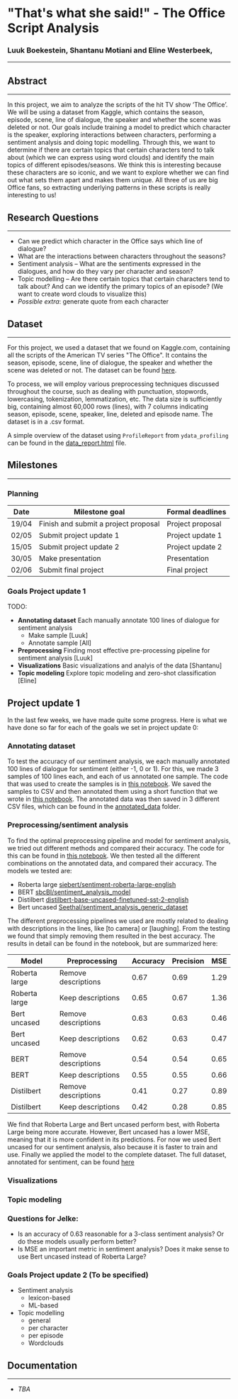 # "That's what she said!" - The Office Script Analysis
### Luuk Boekestein, Shantanu Motiani and Eline Westerbeek, 

---

## Abstract

---

In this project, we aim to analyze the scripts of the hit TV show ‘The Office’. We will be using a dataset from Kaggle, which contains the season, episode, scene, line of dialogue, the speaker  and whether the scene was deleted or not. Our goals include training a model to predict which character is the speaker, exploring interactions between characters, performing a sentiment analysis and doing topic modelling. Through this, we want to determine if there are certain topics that certain characters tend to talk about (which we can express using word clouds) and identify the main topics of different episodes/seasons. We think this is interesting because these characters are so iconic, and we want to explore whether we can find out what sets them apart and makes them unique. All three of us are big Office fans, so extracting underlying patterns in these scripts is really interesting to us!

## Research Questions

---

- Can we predict which character in the Office says which line of dialogue?
- What are the interactions between characters throughout the seasons?
- Sentiment analysis – What are the sentiments expressed in the dialogues, and how do they vary per character and season?
- Topic modelling – Are there certain topics that certain characters tend to talk about? And can we identify the primary topics of an episode? (We want to create word clouds to visualize this)
- *Possible extra*: generate quote from each character

## Dataset

---

For this project, we used a dataset that we found on Kaggle.com, containing all the scripts of the American TV series "The Office". It contains the season, episode, scene, line of dialogue, the speaker  and whether the scene was deleted or not. The dataset can be found [here](https://www.kaggle.com/datasets/lillitarhea/the-office-script-lines).

To process, we will employ various preprocessing techniques discussed throughout the course, such as dealing with punctuation, stopwords, lowercasing, tokenization, lemmatization, etc. The data size is sufficiently big, containing almost 60,000 rows (lines), with 7 columns indicating season, episode, scene, speaker, line, deleted and episode name. The dataset is in a .csv format.

A simple overview of the dataset using `ProfileReport` from `ydata_profiling` can be found in the [data_report.html](data_report.html) file.

## Milestones

---

### Planning

| Date | Milestone goal | Formal deadlines |
| --- | --- | --- |
| 19/04 | Finish and submit a project proposal | Project proposal | 
| 02/05 | Submit project update 1 | Project update 1
| 15/05 | Submit project update 2| Project update 2
| 30/05 | Make presentation | Presentation
| 02/06 | Submit final project | Final project

### Goals Project update 1

TODO:
- **Annotating dataset** Each manually annotate 100 lines of dialogue for sentiment analysis
    - Make sample [Luuk]
    - Annotate sample [All]
- **Preprocessing** Finding most effective pre-processing pipeline for sentiment analysis [Luuk]
- **Visualizations** Basic visualizations and analyis of the data [Shantanu]
- **Topic modeling** Explore topic modeling and zero-shot classification [Eline]

## Project update 1

In the last few weeks, we have made quite some progress. Here is what we have done so far for each of the goals we set in project update 0:

### Annotating dataset

To test the accuracy of our sentiment analysis, we each manually annotated 100 lines of dialogue for sentiment (either -1, 0 or 1). For this, we made 3 samples of 100 lines each, and each of us annotated one sample. The code that was used to create the samples is in [this notebook](annotated_data/make_samples.ipynb). We saved the samples to CSV and then annotated them using a short function that we wrote in [this notebook](annotated_data/annotate.ipynb). The annotated data was then saved in 3 different CSV files, which can be found in the [annotated_data](annotated_data) folder.

### Preprocessing/sentiment analysis

To find the optimal preprocessing pipeline and model for sentiment analysis, we tried out different methods and compared their accuracy. The code for this can be found in [this notebook](sentiment_analysis/notebook_luuk.ipynb). We then tested all the different combinations on the annotated data, and compared their accuracy. The models we tested are:

- Roberta large [siebert/sentiment-roberta-large-english](https://huggingface.co/siebert/sentiment-roberta-large-english)
- BERT [sbcBI/sentiment_analysis_model](https://huggingface.co/sbcBI/sentiment_analysis_model)
- Distilbert [distilbert-base-uncased-finetuned-sst-2-english](https://huggingface.co/distilbert-base-uncased-finetuned-sst-2-english)
- Bert uncased [Seethal/sentiment_analysis_generic_dataset](https://huggingface.co/Seethal/sentiment_analysis_generic_dataset)

The different preprocessing pipelines we used are mostly related to dealing with descriptions in the lines, like [to camera] or [laughing]. From the testing we found that simply removing them resulted in the best accuracy. The results in detail can be found in the notebook, but are summarized here:

| Model | Preprocessing | Accuracy | Precision | MSE |
| --- | --- | --- | --- | --- |
| Roberta large | Remove descriptions | 0.67 | 0.69 | 1.29 |
| Roberta large | Keep descriptions | 0.65 | 0.67 | 1.36 |
| Bert uncased | Remove descriptions | 0.63 | 0.63 | 0.46 |
| Bert uncased | Keep descriptions | 0.62 | 0.63 | 0.47 |
| BERT | Remove descriptions | 0.54 | 0.54 | 0.65 |
| BERT | Keep descriptions | 0.55 | 0.55 | 0.66 |
| Distilbert | Remove descriptions | 0.41 | 0.27 | 0.89 |
| Distilbert | Keep descriptions | 0.42 | 0.28 | 0.85 |

We find that Roberta Large and Bert uncased perform best, with Roberta Large being more accurate. However, Bert uncased has a lower MSE, meaning that it is more confident in its predictions. For now we used Bert uncased for our sentiment analysis, also because it is faster to train and use. Finally we applied the model to the complete dataset. The full dataset, annotated for sentiment, can be found [here](sentiment_analysis/Sentiment_labeled_data.csv)

### Visualizations

### Topic modeling

### Questions for Jelke:
- Is an accuracy of 0.63 reasonable for a 3-class sentiment analysis? Or do these models usually perform better?
- Is MSE an important metric in sentiment analysis? Does it make sense to use Bert uncased instead of Roberta Large?

### Goals Project update 2 (To be specified)

- Sentiment analysis
    - lexicon-based
    - ML-based
- Topic modelling
    - general
    - per character 
    - per episode
    - Wordclouds


## Documentation

---

- *TBA* 